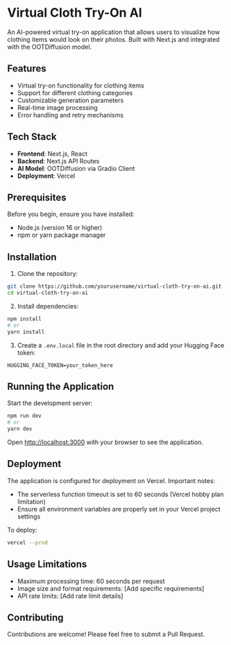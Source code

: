 # Virtual Cloth Try-On AI

An AI-powered virtual try-on application that allows users to visualize how clothing items would look on their photos. Built with Next.js and integrated with the OOTDiffusion model.

## Features

- Virtual try-on functionality for clothing items
- Support for different clothing categories
- Customizable generation parameters
- Real-time image processing
- Error handling and retry mechanisms

## Tech Stack

- **Frontend**: Next.js, React
- **Backend**: Next.js API Routes
- **AI Model**: OOTDiffusion via Gradio Client
- **Deployment**: Vercel

## Prerequisites

Before you begin, ensure you have installed:
- Node.js (version 16 or higher)
- npm or yarn package manager

## Installation

1. Clone the repository:
```bash
git clone https://github.com/yourusername/virtual-cloth-try-on-ai.git
cd virtual-cloth-try-on-ai
```
2. Install dependencies:
```bash
npm install
# or
yarn install
```

3. Create a `.env.local` file in the root directory and add your Hugging Face token:
```env
HUGGING_FACE_TOKEN=your_token_here
```

## Running the Application

Start the development server:

```bash
npm run dev
# or
yarn dev
```

Open [http://localhost:3000](http://localhost:3000) with your browser to see the application.

## Deployment

The application is configured for deployment on Vercel. Important notes:

- The serverless function timeout is set to 60 seconds (Vercel hobby plan limitation)
- Ensure all environment variables are properly set in your Vercel project settings

To deploy:

```bash
vercel --prod
```

## Usage Limitations

- Maximum processing time: 60 seconds per request
- Image size and format requirements: [Add specific requirements]
- API rate limits: [Add rate limit details]

## Contributing

Contributions are welcome! Please feel free to submit a Pull Request.



